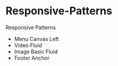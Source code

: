 # Responsive-Patterns

Responsive Patterns

- Menu Canvas Left
- Video Fluid 
- Image Basic Fluid
- Footer Anchor
